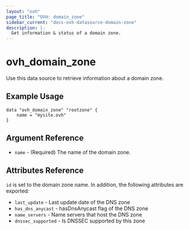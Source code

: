 ```yaml
---
layout: "ovh"
page_title: "OVH: domain_zone"
sidebar_current: "docs-ovh-datasource-domain-zone"
description: |-
  Get information & status of a domain zone.
---
```


# ovh_domain_zone

Use this data source to retrieve information about a domain zone.

## Example Usage

```hcl
data "ovh_domain_zone" "rootzone" {
    name = "mysite.ovh"
}
```

## Argument Reference

* `name` - (Required) The name of the domain zone.

## Attributes Reference

`id` is set to the domain zone name.
In addition, the following attributes are exported:

* `last_update` - Last update date of the DNS zone
* `has_dns_anycast` - hasDnsAnycast flag of the DNS zone
* `name_servers` - Name servers that host the DNS zone
* `dnssec_supported` - Is DNSSEC supported by this zone
